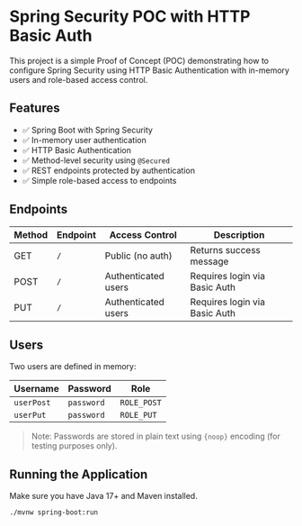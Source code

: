 # Spring Security POC with HTTP Basic Auth

This project is a simple Proof of Concept (POC) demonstrating how to configure Spring Security using HTTP Basic Authentication with in-memory users and role-based access control.

## Features

- ✅ Spring Boot with Spring Security
- ✅ In-memory user authentication
- ✅ HTTP Basic Authentication
- ✅ Method-level security using `@Secured`
- ✅ REST endpoints protected by authentication
- ✅ Simple role-based access to endpoints

## Endpoints

| Method | Endpoint | Access Control       | Description                    |
|--------|----------|----------------------|--------------------------------|
| GET    | `/`      | Public (no auth)     | Returns success message        |
| POST   | `/`      | Authenticated users  | Requires login via Basic Auth |
| PUT    | `/`      | Authenticated users  | Requires login via Basic Auth |

## Users

Two users are defined in memory:

| Username   | Password | Role       |
|------------|----------|------------|
| `userPost` | `password` | `ROLE_POST` |
| `userPut`  | `password` | `ROLE_PUT`  |

> Note: Passwords are stored in plain text using `{noop}` encoding (for testing purposes only).

## Running the Application

Make sure you have Java 17+ and Maven installed.

```bash
./mvnw spring-boot:run

